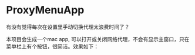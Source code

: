 # ProxyMenuApp
有没有觉得每次在设置里手动切换代理太浪费时间了？


本项目会生成一个mac app, 可以打开或关闭网络代理，不会有显示主窗口，只在菜单栏上有个按钮，很简洁。效果如下：

